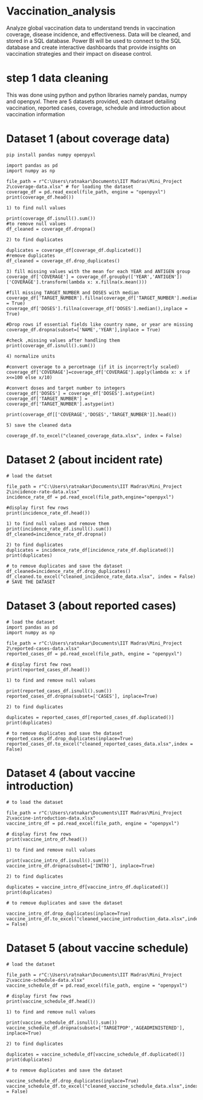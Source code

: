 # Vaccination_analysis
Analyze global vaccination data to understand trends in vaccination coverage, disease incidence, and effectiveness. Data will be cleaned, and stored in a SQL database. Power BI will be used to connect to the SQL database and create interactive dashboards that provide insights on vaccination strategies and their impact on disease control.

# step 1 data cleaning
This was done using python and python libraries namely pandas, numpy and openpyxl.
There are 5 datasets provided, each dataset detailing vaccination, reported cases, coverage, schedule and introduction about vaccination information

# Dataset 1 (about coverage data) 
    pip install pandas numpy openpyxl

    import pandas as pd
    import numpy as np

    file_path = r"C:\Users\ratnakar\Documents\IIT Madras\Mini_Project 2\coverage-data.xlsx" # for loading the dataset
    coverage_df = pd.read_excel(file_path, engine = "openpyxl") 
    print(coverage_df.head())

    1) to find null values

    print(coverage_df.isnull().sum()) 
    #to remove null values
    df_cleaned = coverage_df.dropna()

    2) to find duplicates

    duplicates = coverage_df[coverage_df.duplicated()]
    #remove duplicates
    df_cleaned = coverage_df.drop_duplicates()

    3) fill missing values with the mean for each YEAR and ANTIGEN group
    coverage_df['COVERAGE'] = coverage_df.groupby(['YEAR','ANTIGEN'])['COVERAGE'].transform(lambda x: x.fillna(x.mean()))

    #fill missing TARGET_NUMBER and DOSES with median
    coverage_df['TARGET_NUMBER'].fillna(coverage_df['TARGET_NUMBER'].median(),inplace = True)
    coverage_df['DOSES'].fillna(coverage_df['DOSES'].median(),inplace = True)

    #Drop rows if essential fields like country name, or year are missing
    coverage_df.dropna(subset=['NAME','YEAR'],inplace = True)

    #check ,missing values after handling them
    print(coverage_df.isnull().sum())

    4) normalize units
    
    #convert coverage to a percetnage (if it is incorrectrly scaled)
    coverage_df['COVERAGE']=coverage_df['COVERAGE'].apply(lambda x: x if x<=100 else x/10)

    #convert doses and target number to integers
    coverage_df['DOSES'] = coverage_df['DOSES'].astype(int)
    coverage_df['TARGET_NUMBER'] = coverage_df['TARGET_NUMBER'].astype(int)

    print(coverage_df[['COVERAGE','DOSES','TARGET_NUMBER']].head())

    5) save the cleaned data
    
    coverage_df.to_excel("cleaned_coverage_data.xlsx", index = False)

# Dataset 2 (about incident rate)

    # load the datset

    file_path = r"C:\Users\ratnakar\Documents\IIT Madras\Mini_Project 2\incidence-rate-data.xlsx"
    incidence_rate_df = pd.read_excel(file_path,engine="openpyxl")

    #display first few rows
    print(incidence_rate_df.head())

    1) to find null values and remove them
    print(incidence_rate_df.isnull().sum())
    df_cleaned=incidence_rate_df.dropna()

    2) to find duplicates 
    duplicates = incidence_rate_df[incidence_rate_df.duplicated()]
    print(duplicates)

    # to remove duplicates and save the dataset
    df_cleaned=incidence_rate_df.drop_duplicates()
    df_cleaned.to_excel("cleaned_incidence_rate_data.xlsx", index = False) # SAVE THE DATASET

# Dataset 3 (about reported cases)

    # load the dataset
    import pandas as pd
    import numpy as np

    file_path = r"C:\Users\ratnakar\Documents\IIT Madras\Mini_Project 2\reported-cases-data.xlsx"
    reported_cases_df = pd.read_excel(file_path, engine = "openpyxl")

    # display first few rows
    print(reported_cases_df.head())

    1) to find and remove null values

    print(reported_cases_df.isnull().sum())
    reported_cases_df.dropna(subset=['CASES'], inplace=True)

    2) to find duplicates

    duplicates = reported_cases_df[reported_cases_df.duplicated()]
    print(duplicates)

    # to remove duplicates and save the dataset
    reported_cases_df.drop_duplicates(inplace=True)
    reported_cases_df.to_excel("cleaned_reported_cases_data.xlsx",index = False)

# Dataset 4 (about vaccine introduction)
    # to load the dataset

    file_path = r"C:\Users\ratnakar\Documents\IIT Madras\Mini_Project 2\vaccine-introduction-data.xlsx"
    vaccine_intro_df = pd.read_excel(file_path, engine = "openpyxl")

    # display first few rows
    print(vaccine_intro_df.head())

    1) to find and remove null values

    print(vaccine_intro_df.isnull().sum())
    vaccine_intro_df.dropna(subset=['INTRO'], inplace=True)

    2) to find duplicates

    duplicates = vaccine_intro_df[vaccine_intro_df.duplicated()]
    print(duplicates)

    # to remove duplicates and save the dataset

    vaccine_intro_df.drop_duplicates(inplace=True)
    vaccine_intro_df.to_excel("cleaned_vaccine_introduction_data.xlsx",index = False)
    
# Dataset 5 (about vaccine schedule)
    # load the dataset

    file_path = r"C:\Users\ratnakar\Documents\IIT Madras\Mini_Project 2\vaccine-schedule-data.xlsx"
    vaccine_schedule_df = pd.read_excel(file_path, engine = "openpyxl")

    # display first few rows
    print(vaccine_schedule_df.head())

    1) to find and remove null values

    print(vaccine_schedule_df.isnull().sum())
    vaccine_schedule_df.dropna(subset=['TARGETPOP','AGEADMINISTERED'], inplace=True)

    2) to find duplicates

    duplicates = vaccine_schedule_df[vaccine_schedule_df.duplicated()]
    print(duplicates)

    # to remove duplicates and save the dataset

    vaccine_schedule_df.drop_duplicates(inplace=True)
    vaccine_schedule_df.to_excel("cleaned_vaccine_schedule_data.xlsx",index = False)
